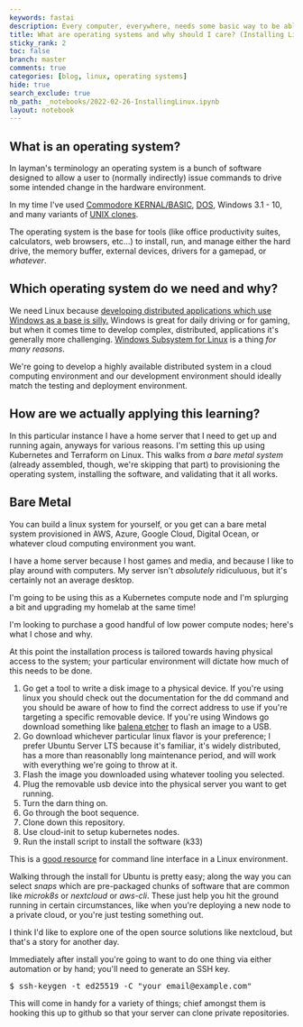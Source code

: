 ```yaml
---
keywords: fastai
description: Every computer, everywhere, needs some basic way to be able to talk to the hardware that it sits on top of.
title: What are operating systems and why should I care? (Installing Linux)
sticky_rank: 2
toc: false
branch: master
comments: true
categories: [blog, linux, operating systems]
hide: true
search_exclude: true
nb_path: _notebooks/2022-02-26-InstallingLinux.ipynb
layout: notebook
---
```


<!--
#################################################
### THIS FILE WAS AUTOGENERATED! DO NOT EDIT! ###
#################################################
# file to edit: _notebooks/2022-02-26-InstallingLinux.ipynb
-->

<div class="container" id="notebook-container">
        
<div class="cell border-box-sizing text_cell rendered"><div class="inner_cell">
<div class="text_cell_render border-box-sizing rendered_html">
<h2 id="What-is-an-operating-system?">What is an operating system?<a class="anchor-link" href="#What-is-an-operating-system?"> </a></h2><p>In layman's terminology an operating system is a bunch of software designed to allow a user to (normally indirectly) issue commands to drive some intended change in the hardware environment.</p>
<p>In my time I've used <a href="https://github.com/mist64/c64rom">Commodore KERNAL/BASIC</a>, <a href="https://en.wikipedia.org/wiki/MS-DOS">DOS</a>, Windows 3.1 - 10, and many variants of <a href="https://www.google.com/search?q=what+is+a+unix+clone">UNIX clones</a>.</p>
<p>The operating system is the base for tools (like office productivity suites, calculators, web browsers, etc...) to install, run, and manage either the hard drive, the memory buffer, external devices, drivers for a gamepad, or <em>whatever</em>.</p>

</div>
</div>
</div>
<div class="cell border-box-sizing text_cell rendered"><div class="inner_cell">
<div class="text_cell_render border-box-sizing rendered_html">
<h2 id="Which-operating-system-do-we-need-and-why?">Which operating system do we need and why?<a class="anchor-link" href="#Which-operating-system-do-we-need-and-why?"> </a></h2><p>We need Linux because <a href="https://www.google.com/search?q=why+do+developers+need+linux">developing distributed applications which use Windows as a base is silly.</a> Windows is great for daily driving or for gaming, but when it comes time to develop complex, distributed, applications it's generally more challenging. <a href="https://docs.microsoft.com/en-us/windows/wsl/about">Windows Subsystem for Linux</a> is a thing <em>for many reasons</em>.</p>
<p>We're going to develop a highly available distributed system in a cloud computing environment and our development environment should ideally match the testing and deployment environment.</p>

</div>
</div>
</div>
<div class="cell border-box-sizing text_cell rendered"><div class="inner_cell">
<div class="text_cell_render border-box-sizing rendered_html">
<h2 id="How-are-we-actually-applying-this-learning?">How are we actually applying this learning?<a class="anchor-link" href="#How-are-we-actually-applying-this-learning?"> </a></h2><p>In this particular instance I have a home server that I need to get up and running again, anyways for various reasons. I'm setting this up using Kubernetes and Terraform on Linux. This walks from <em>a bare metal system</em> (already assembled, though, we're skipping that part) to provisioning the operating system, installing the software, and validating that it all works.</p>

</div>
</div>
</div>
<div class="cell border-box-sizing text_cell rendered"><div class="inner_cell">
<div class="text_cell_render border-box-sizing rendered_html">
<h2 id="Bare-Metal">Bare Metal<a class="anchor-link" href="#Bare-Metal"> </a></h2><p>You can build a linux system for yourself, or you get can a bare metal system provisioned in AWS, Azure, Google Cloud, Digital Ocean, or whatever cloud computing environment you want.</p>
<p>I have a home server because I host games and media, and because I like to play around with computers. My server isn't <em>absolutely</em> ridiculuous, but it's certainly not an average desktop.</p>
<p>I'm going to be using this as a Kubernetes compute node and I'm splurging a bit and upgrading my homelab at the same time!</p>
<p>I'm looking to purchase a good handful of low power compute nodes; here's what I chose and why.</p>
<p>At this point the installation process is tailored towards having physical access to the system; your particular environment will dictate how much of this needs to be done.</p>
<ol>
<li>Go get a tool to write a disk image to a physical device. If you're using linux you should check out the documentation for the dd command and you should be aware of how to find the correct address to use if you're targeting a specific removable device. If you're using Windows go download something like <a href="https://www.balena.io/etcher/">balena etcher</a> to flash an image to a USB.</li>
<li>Go download whichever particular linux flavor is your preference; I prefer Ubuntu Server LTS because it's familiar, it's widely distributed, has a more than reasonablly long maintenance period, and will work with everything we're going to throw at it.</li>
<li>Flash the image you downloaded using whatever tooling you selected.</li>
<li>Plug the removable usb device into the physical server you want to get running.</li>
<li>Turn the darn thing on.</li>
<li>Go through the boot sequence.</li>
<li>Clone down this repository.</li>
<li>Use cloud-init to setup kubernetes nodes.</li>
<li>Run the install script to install the software (k33)</li>
</ol>
<p>This is a <a href="https://assets.ubuntu.com/v1/f401c3f4-Ubuntu_Server_CLI_pro_tips_2020-04.pdf">good resource</a> for command line interface in a Linux environment.</p>

</div>
</div>
</div>
<div class="cell border-box-sizing text_cell rendered"><div class="inner_cell">
<div class="text_cell_render border-box-sizing rendered_html">
<p>Walking through the install for Ubuntu is pretty easy; along the way you can select <em>snaps</em> which are pre-packaged chunks of software that are common like <em>microk8s</em> or <em>nextcloud</em> or <em>aws-cli</em>. These just help you hit the ground running in certain circumstances, like when you're deploying a new node to a private cloud, or you're just testing something out.</p>
<p>I think I'd like to explore one of the open source solutions like nextcloud, but that's a story for another day.</p>

</div>
</div>
</div>
<div class="cell border-box-sizing text_cell rendered"><div class="inner_cell">
<div class="text_cell_render border-box-sizing rendered_html">
<p>Immediately after install you're going to want to do one thing via either automation or by hand; you'll need to generate an SSH key.</p>
<div class="highlight"><pre><span></span>$ ssh-keygen -t ed25519 -C <span class="s2">&quot;your_email@example.com&quot;</span>
</pre></div>
<p>This will come in handy for a variety of things; chief amongst them is hooking this up to github so that your server can clone private repositories.</p>

</div>
</div>
</div>
</div>
 

